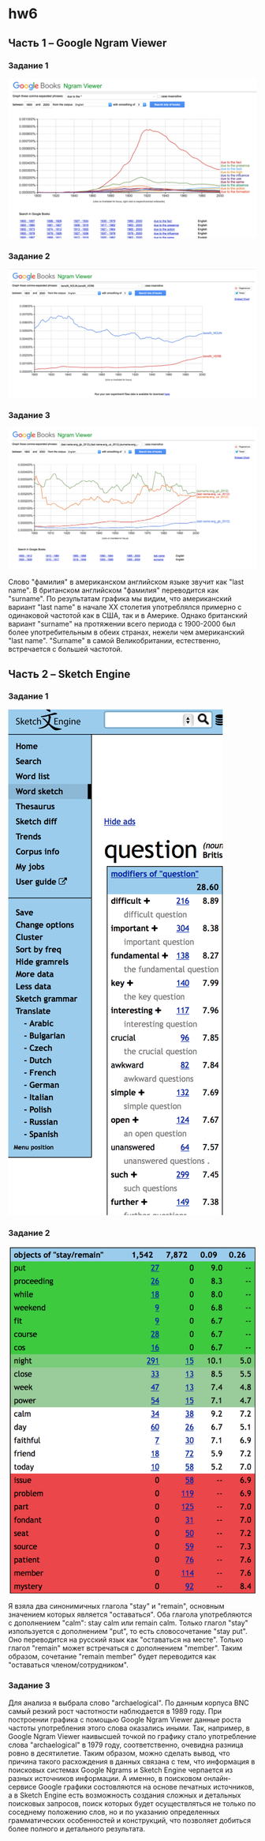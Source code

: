# hw6
## Часть 1 – Google Ngram Viewer
### Задание 1 
![](https://github.com/maryezhova/hw6/blob/master/screenshot1.png)
### Задание 2
![](https://github.com/maryezhova/hw6/blob/master/screenshot2.png)
### Задание 3
![](https://github.com/maryezhova/hw6/blob/master/screenshot3.png)

Слово "фамилия" в американском английском языке звучит как "last name". В британском английском "фамилия" переводится как "surname". По результатам графика мы видим, что американский вариант "last name" в начале XX столетия употреблялся примерно с одинаковой частотой как в США, так и в Америке. Однако британский вариант "surname" на протяжении всего периода с 1900-2000 был более употребительным в обеих странах, нежели чем американский "last name". "Surname" в самой Великобритании, естественно, встречается с большей частотой.
## Часть 2 – Sketch Engine
### Задание 1
![](https://github.com/maryezhova/hw6/blob/master/screenshot4.png)
### Задание 2
![](https://github.com/maryezhova/hw6/blob/master/screenshot5.png)

Я взяла два синонимичных глагола "stay" и "remain", основным значением которых является "оставаться". Оба глагола употребляются с дополнением "calm": stay calm или remain calm. Только глагол "stay" изпользуется с дополнением "put", то есть словосочетание "stay put". Оно переводится на русский язык как "оставаться на месте". Только глагол "remain" может встречаться с дополнением "member". Таким образом, сочетание "remain member" будет переводится как "оставаться членом/сотрудником".
### Задание 3
Для анализа я выбрала слово "archaelogical". По данным корпуса BNC самый резкий рост частотности наблюдается в 1989 году. При построении графика с помощью Google Ngram Viewer данные роста частоты употребления этого слова оказались иными. Так, например, в Google Ngram Viewer наивысшей точкой по графику стало употребление слова "archaelogical" в 1979 году, соответственно, очевидна разница ровно в десятилетие. Таким образом, можно сделать вывод, что причина такого расхождения в данных связана с тем, что информация в поисковых системах Google Ngrams и Sketch Engine черпается из разных источников информации. А именно, в поисковом онлайн-сервисе Google графики состовляются на основе печатных источников, а в Sketch Engine есть возможность создания сложных и детальных поисковых запросов, поиск которых будет осуществляться не только по соседнему положению слов, но и по указанию определенных грамматических особенностей и конструкций, что позволяет добиться более полного и детального результата.
